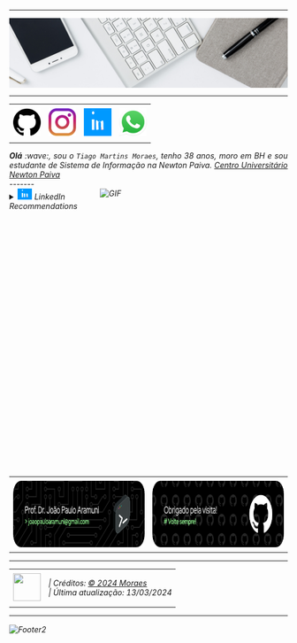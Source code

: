 <!--- Olá, esse é meu readme, fique à vontade para utilizá-lo como quiser! --> 

-----

<div>
<img align="center" alt="Header" src="https://github.com/Tiagommoraes/Tiagommoraes/blob/main/img/headertech.jpg?raw=true"/>
</div>

-----

<div align="center">
<table>
<tr>
 <td align="center" colspan="11"></td>
</tr> 
<tr>
<td><a href="https://github.com/Tiagommoraes" target="_blank"><img src="https://github.com/Tiagommoraes/Tiagommoraes/blob/main/img/github.png?raw=true" width="50px" height="50px"/></a>
</td>
<td><a href="https://www.instagram.com/tiago_m_moraes/" target="_blank"><img src="https://github.com/Tiagommoraes/Tiagommoraes/blob/main/img/insta2.png?raw=true" width="50px" height="50px"/></a>
</td>
<td><a href="https://www.linkedin.com/in/tiago-martins-moraes/" target="_blank"><img src="https://github.com/Tiagommoraes/Tiagommoraes/blob/main/img/linkedin2.gif?raw=true" width="50px" height="50px"/></a>
</td>
 <td><a href="https://wa.me/5531983265453" target="_blank"><img src="https://github.com/Tiagommoraes/Tiagommoraes/blob/main/img/wpp2.png?raw=true" width="50px" height="50px"/></a>
</td>
</tr>
<tr>
 <td align="center" colspan="11"></td>
</tr> 
</table>

</div>
<div align="justify">
<i><b>Olá</b> :wave:, sou o <code>Tiago Martins Moraes</code>, tenho 38 anos, moro em BH e sou estudante de Sistema de Informação na Newton Paiva. <a href="https://newtonpaiva.br/" target="_blank">Centro Universitário Newton Paiva</a> 
</div>
-------
<div>
<div>
<img align="right" alt="GIF" src="https://github.com/Tiagommoraes/Tiagommoraes/blob/main/img/dev.gif?raw=true" width="340px" height="520px"/>
</div>



<div>
<details>
<summary><img height="20" alt="GIF" src="https://github.com/Tiagommoraes/Tiagommoraes/blob/main/img/linkedin2.gif?raw=true"/> LinkedIn Recommendations</summary>
<div>
<table>
<tr>
 <td align="center" colspan="1"></td>
</tr> 
<tr>
<td>
<img align="center" src="https://github.com/Tiagommoraes/Tiagommoraes/blob/main/img/R1.png?raw=true" alt="R1"/>
</td>
</tr>
<tr>
<td>
<img align="center" src="https://github.com/Tiagommoraes/Tiagommoraes/blob/main/img/R2.png?raw=true" alt="R2"/>
</td>
</tr>
<tr>
<td>
<img align="center" src="https://github.com/Tiagommoraes/Tiagommoraes/blob/main/img/R3.png?raw=true" alt="R3"/>
</td>
</tr>
<tr>
<td>
<img align="center" src="https://github.com/Tiagommoraes/Tiagommoraes/blob/main/img/R4.png?raw=true" alt="R4"/>
</td>
</tr>
<tr>
<td>
<img align="center" src="https://github.com/Tiagommoraes/Tiagommoraes/blob/main/img/R5.png?raw=true" alt="R5"/>
</td>
</tr>
<tr>
<td>
<img align="center" src="https://github.com/Tiagommoraes/Tiagommoraes/blob/main/img/R6.png?raw=true" alt="R6"/>
</td>
</tr>
<tr>
 <td align="center" colspan="1"></td>
</tr> 
</table>
</div>
</details>
</div>

<div align="center">                                       

</div>
<div>
<table>
<tr>
 <td align="center" colspan="2"></td>
</tr> 
<tr>
<td>
<a href="mailto:tmartins.moraes86@gmail.com" target="_blank"><img align="center" width="400px" height="120px" src="https://github.com/Tiagommoraes/Tiagommoraes/blob/main/img/githubfooter2.png?raw=true" alt="github-footer2"/></a>
</td>
<td>
<a href="https://github.com/Tiagommoraes" target="_blank"><img align="center" width="400px" height="120px" src="https://github.com/Tiagommoraes/Tiagommoraes/blob/main/img/githubfooter1.png?raw=true" alt="github-footer1"/></a>
</td>
</tr>
<tr>
 <td align="center" colspan="2"></td>
</tr> 
</table>
</div>

-----

<div>
<table align="center">
<tr>
 <td align="center" colspan="2"></td>
</tr> 
<tr>
<td>
<a href="https://github.com/Tiagommoraes" target="_blank"><img src="https://github.com/Tiagommoraes/Tiagommoraes/blob/main/img/logo.png?raw=true" width="50px" height="50px"/></a>
</td>
<td>
| Créditos: <a href="https://github.com/Tiagommoraes" target="_blank">© 2024 Moraes</a><br />
| Última atualização: 13/03/2024
</td>
</tr>
<tr>
 <td align="center" colspan="2"></td>
</tr> 
</table>
</div>

-----

<img align="center" alt="Footer2" src="https://capsule-render.vercel.app/api?type=waving&height=100&color=gray&section=footer"/>

<!---
<div>
<img align="center" alt="Footer" width="1200px" height="20px" src="https://github.com/Tiagommoraes/Tiagommoraes/blob/main/img/footer-gray.gif?raw=true"/>
</div>
-->

<!-- Obrigado pela visita! -->
  


